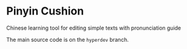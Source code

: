 # Pinyin Cushion
Chinese learning tool for editing simple texts with pronunciation guide

The main source code is on the `hyperdev` branch.
